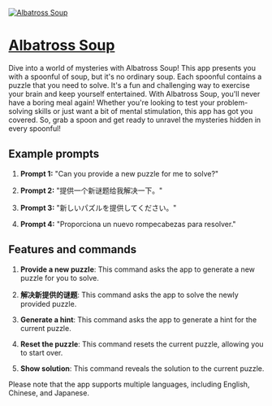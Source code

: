 [![Albatross Soup](https://files.oaiusercontent.com/file-lQZi908Rjl3TJLND9mojOs6h?se=2123-10-17T08%3A45%3A50Z&sp=r&sv=2021-08-06&sr=b&rscc=max-age%3D31536000%2C%20immutable&rscd=attachment%3B%20filename%3Dblisso.jpg&sig=9Lq9sBEtQFfNemZYPBChWqZIGCcO1KPJ6n7XxwjEju8%3D)](https://chat.openai.com/g/g-rJFb4fkqA-albatross-soup)

# [Albatross Soup](https://chat.openai.com/g/g-rJFb4fkqA-albatross-soup)

Dive into a world of mysteries with Albatross Soup! This app presents you with a spoonful of soup, but it's no ordinary soup. Each spoonful contains a puzzle that you need to solve. It's a fun and challenging way to exercise your brain and keep yourself entertained. With Albatross Soup, you'll never have a boring meal again! Whether you're looking to test your problem-solving skills or just want a bit of mental stimulation, this app has got you covered. So, grab a spoon and get ready to unravel the mysteries hidden in every spoonful!

## Example prompts

1. **Prompt 1:** "Can you provide a new puzzle for me to solve?"

2. **Prompt 2:** "提供一个新谜题给我解决一下。"

3. **Prompt 3:** "新しいパズルを提供してください。"

4. **Prompt 4:** "Proporciona un nuevo rompecabezas para resolver."

## Features and commands

1. **Provide a new puzzle**: This command asks the app to generate a new puzzle for you to solve.

2. **解决新提供的谜题**: This command asks the app to solve the newly provided puzzle.

3. **Generate a hint**: This command asks the app to generate a hint for the current puzzle.

4. **Reset the puzzle**: This command resets the current puzzle, allowing you to start over.

5. **Show solution**: This command reveals the solution to the current puzzle.

Please note that the app supports multiple languages, including English, Chinese, and Japanese.